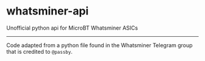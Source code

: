 # whatsminer-api
Unofficial python api for MicroBT Whatsminer ASICs

---
Code adapted from a python file found in the Whatsminer Telegram group that is credited to `@passby`.